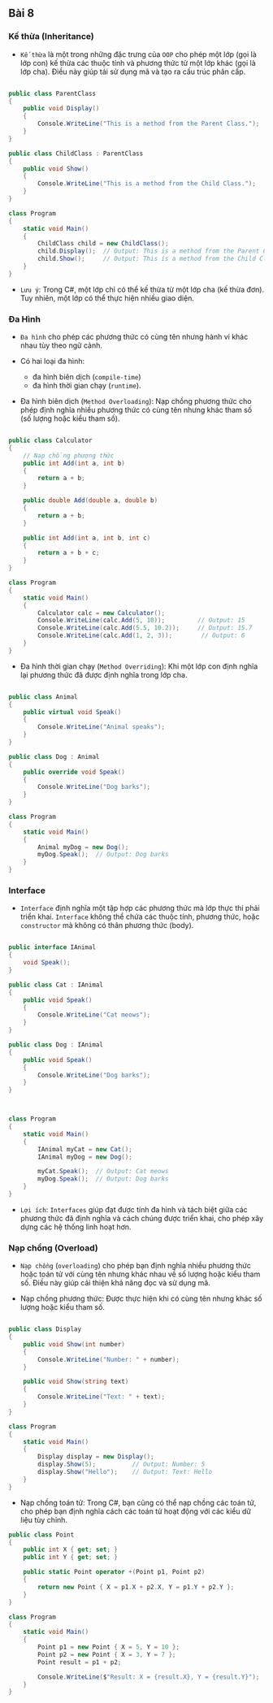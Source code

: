 ## Bài 8

### Kế thừa (Inheritance)
- `Kế thừa` là một trong những đặc trưng của `OOP` cho phép một lớp (gọi là lớp con) kế thừa các thuộc tính và phương thức từ một lớp khác (gọi là lớp cha). Điều này giúp tái sử dụng mã và tạo ra cấu trúc phân cấp.

```C#

public class ParentClass
{
    public void Display()
    {
        Console.WriteLine("This is a method from the Parent Class.");
    }
}

public class ChildClass : ParentClass
{
    public void Show()
    {
        Console.WriteLine("This is a method from the Child Class.");
    }
}

class Program
{
    static void Main()
    {
        ChildClass child = new ChildClass();
        child.Display();  // Output: This is a method from the Parent Class.
        child.Show();     // Output: This is a method from the Child Class.
    }
}
```

- `Lưu ý`: Trong C#, một lớp chỉ có thể kế thừa từ một lớp cha (kế thừa đơn). Tuy nhiên, một lớp có thể thực hiện nhiều giao diện.

### Đa Hình
- `Đa hình` cho phép các phương thức có cùng tên nhưng hành vi khác nhau tùy theo ngữ cảnh. 
- Có hai loại đa hình:
    + đa hình biên dịch (`compile-time`)
    + đa hình thời gian chạy (`runtime`).

- Đa hình biên dịch (`Method Overloading`): Nạp chồng phương thức cho phép định nghĩa nhiều phương thức có cùng tên nhưng khác tham số (số lượng hoặc kiểu tham số).

```C#

public class Calculator
{
    // Nạp chồng phương thức
    public int Add(int a, int b)
    {
        return a + b;
    }

    public double Add(double a, double b)
    {
        return a + b;
    }

    public int Add(int a, int b, int c)
    {
        return a + b + c;
    }
}

class Program
{
    static void Main()
    {
        Calculator calc = new Calculator();
        Console.WriteLine(calc.Add(5, 10));         // Output: 15
        Console.WriteLine(calc.Add(5.5, 10.2));     // Output: 15.7
        Console.WriteLine(calc.Add(1, 2, 3));        // Output: 6
    }
}
```

- Đa hình thời gian chạy (`Method Overriding`): Khi một lớp con định nghĩa lại phương thức đã được định nghĩa trong lớp cha.

```C#

public class Animal
{
    public virtual void Speak()
    {
        Console.WriteLine("Animal speaks");
    }
}

public class Dog : Animal
{
    public override void Speak()
    {
        Console.WriteLine("Dog barks");
    }
}

class Program
{
    static void Main()
    {
        Animal myDog = new Dog();
        myDog.Speak();  // Output: Dog barks
    }
}
```


### Interface

- `Interface` định nghĩa một tập hợp các phương thức mà lớp thực thi phải triển khai. `Interface` không thể chứa các thuộc tính, phương thức, hoặc `constructor` mà không có thân phương thức (body).

```C#

public interface IAnimal
{
    void Speak();
}

public class Cat : IAnimal
{
    public void Speak()
    {
        Console.WriteLine("Cat meows");
    }
}

public class Dog : IAnimal
{
    public void Speak()
    {
        Console.WriteLine("Dog barks");
    }
}



class Program
{
    static void Main()
    {
        IAnimal myCat = new Cat();
        IAnimal myDog = new Dog();

        myCat.Speak();  // Output: Cat meows
        myDog.Speak();  // Output: Dog barks
    }
}
```


- `Lợi ích`: `Interfaces` giúp đạt được tính đa hình và tách biệt giữa các phương thức đã định nghĩa và cách chúng được triển khai, cho phép xây dựng các hệ thống linh hoạt hơn.


### Nạp chồng (Overload)

- `Nạp chồng` (`overloading`) cho phép bạn định nghĩa nhiều phương thức hoặc toán tử với cùng tên nhưng khác nhau về số lượng hoặc kiểu tham số. Điều này giúp cải thiện khả năng đọc và sử dụng mã.

- Nạp chồng phương thức: Được thực hiện khi có cùng tên nhưng khác số lượng hoặc kiểu tham số.


```C#

public class Display
{
    public void Show(int number)
    {
        Console.WriteLine("Number: " + number);
    }

    public void Show(string text)
    {
        Console.WriteLine("Text: " + text);
    }
}

class Program
{
    static void Main()
    {
        Display display = new Display();
        display.Show(5);          // Output: Number: 5
        display.Show("Hello");    // Output: Text: Hello
    }
}
```


- Nạp chồng toán tử: Trong C#, bạn cũng có thể nạp chồng các toán tử, cho phép bạn định nghĩa cách các toán tử hoạt động với các kiểu dữ liệu tùy chỉnh.

```C#
public class Point
{
    public int X { get; set; }
    public int Y { get; set; }

    public static Point operator +(Point p1, Point p2)
    {
        return new Point { X = p1.X + p2.X, Y = p1.Y + p2.Y };
    }
}

class Program
{
    static void Main()
    {
        Point p1 = new Point { X = 5, Y = 10 };
        Point p2 = new Point { X = 3, Y = 7 };
        Point result = p1 + p2;

        Console.WriteLine($"Result: X = {result.X}, Y = {result.Y}");  // Output: Result: X = 8, Y = 17
    }
}
```

